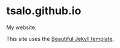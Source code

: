 # tsalo.github.io
My website.

This site uses the [Beautiful Jekyll template](https://github.com/daattali/beautiful-jekyll).